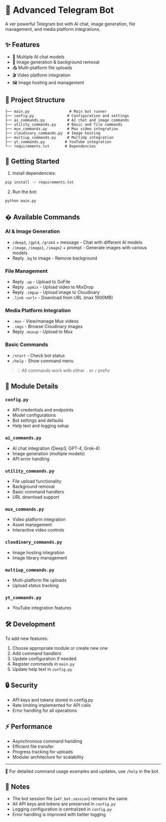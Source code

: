 # 🤖 Advanced Telegram Bot

A ver powerful Telegram bot with AI chat, image generation, file management, and media platform integrations.

## ✨ Features

- 🧠 Multiple AI chat models
- 🎨 Image generation & background removal
- 📤 Multi-platform file uploads
- 🎬 Video platform integration
- 🖼️ Image hosting and management

## 📁 Project Structure

```
├── main.py                  # Main bot runner
├── config.py               # Configuration and settings
├── ai_commands.py          # AI chat and image commands
├── utility_commands.py     # Basic and file commands
├── mux_commands.py         # Mux video integration
├── cloudinary_commands.py  # Image hosting
├── multiup_commands.py     # MultiUp integration
├── yt_commands.py         # YouTube integration
└── requirements.txt       # Dependencies
```

## 🚀 Getting Started

1. Install dependencies:
```bash
pip install -r requirements.txt
```

2. Run the bot:
```bash
python main.py
```

## � Available Commands

### AI & Image Generation
- `/deep3`, `/gpt4`, `/grok4` + message - Chat with different AI models
- `/image`, `/image1`, `/image2` + prompt - Generate images with various models
- Reply `.bg` to image - Remove background

### File Management
- Reply `.up` - Upload to GoFile
- Reply `.upmix` - Upload video to MixDrop
- Reply `.imgup` - Upload image to Cloudinary
- `.link <url>` - Download from URL (max 1900MB)

### Media Platform Integration
- `.mux` - View/manage Mux videos
- `.imgs` - Browse Cloudinary images
- Reply `.muxup` - Upload to Mux

### Basic Commands
- `/start` - Check bot status
- `/help` - Show command menu

> 💡 All commands work with either `.` or `/` prefix

## 🔧 Module Details

### `config.py`
- API credentials and endpoints
- Model configurations
- Bot settings and defaults
- Help text and logging setup

### `ai_commands.py`
- AI chat integration (Deep3, GPT-4, Grok-4)
- Image generation (multiple models)
- API error handling

### `utility_commands.py`
- File upload functionality
- Background removal
- Basic command handlers
- URL download support

### `mux_commands.py`
- Video platform integration
- Asset management
- Interactive video controls

### `cloudinary_commands.py`
- Image hosting integration
- Image library management

### `multiup_commands.py`
- Multi-platform file uploads
- Upload status tracking

### `yt_commands.py`
- YouTube integration features

## 🛠️ Development

To add new features:

1. Choose appropriate module or create new one
2. Add command handlers
3. Update configuration if needed
4. Register commands in `main.py`
5. Update help text in `config.py`

## 🔒 Security

- API keys and tokens stored in config.py
- Rate limiting implemented for API calls
- Error handling for all operations

## ⚡ Performance

- Asynchronous command handling
- Efficient file transfer
- Progress tracking for uploads
- Modular architecture for scalability

---

📝 For detailed command usage examples and updates, use `/help` in the bot.

## 📝 Notes

- The bot session file (`a4f_bot.session`) remains the same
- All API keys and tokens are preserved in `config.py`
- Logging configuration is centralized in `config.py`
- Error handling is improved with better logging
